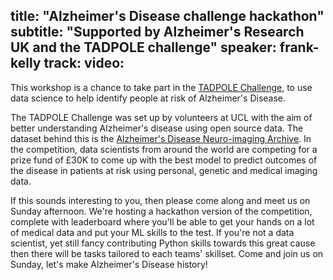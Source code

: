 title: "Alzheimer's Disease challenge hackathon"
subtitle: "Supported by Alzheimer's Research UK and the TADPOLE challenge"
speaker: frank-kelly
track: 
video:
---
This workshop is a chance to take part in the [TADPOLE Challenge](https://tadpole.grand-challenge.org/), to use data science to help identify people at risk of Alzheimer's Disease.

The TADPOLE Challenge was set up by volunteers at UCL with the aim of better understanding Alzheimer's disease using open source data. The dataset behind this is the [Alzheimer's Disease Neuro-imaging Archive](http://adni.loni.usc.edu). In the competition, data scientists from around the world are competing for a prize fund of £30K to come up with the best model to predict outcomes of the disease in patients at risk using personal, genetic and medical imaging data.

If this sounds interesting to you, then please come along and meet us on Sunday afternoon. We're hosting a hackathon version of the competition, complete with leaderboard where you'll be able to get your hands on a lot of medical data and put your ML skills to the test. If you're not a data scientist, yet still fancy contributing Python skills towards this great cause then there will be tasks tailored to each teams' skillset. Come and join us on Sunday, let's make Alzheimer's Disease history!
